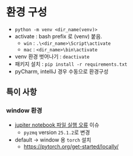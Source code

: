 # 환경 구성
- `python -m venv <dir_name(venv)>`
- activate : bash prefix 로 (venv) 붙음.
  - `win` : `.\<dir_name>\Script\activate`
  - `mac` : `<dir_name>\bin\activate`
- venv 환경 벗어나기 : `deactivate`
- 패키지 설치 : `pip install -r requirements.txt`
- pyCharm, intelliJ 경우 수동으로 환경구성

## 특이 사항

### window 환경
- [jupiter notebook 파일 실행 오류](https://github.com/zeromq/pyzmq/issues/1981) 이슈
  - `pyzmq` version `25.1.2`로 변경
- default -> window 용 `torch` 설치
  - https://pytorch.org/get-started/locally/
